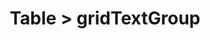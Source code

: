 ---
title: Table > gridTextGroup
redirect_to: "/releases/v4.0.0/developers/obo_nodes/grid_text_group"
---